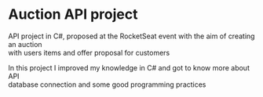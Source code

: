 # Auction API project

API project in C#, proposed at the RocketSeat event with the aim of creating an auction<br> with users items and offer proposal for customers

In this project I improved my knowledge in C# and got to know more about API<br> database connection and some good programming practices
